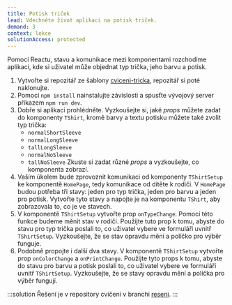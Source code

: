 ```yaml
---
title: Potisk triček
lead: Vdechněte život aplikaci na potisk triček.
demand: 3
context: lekce
solutionAccess: protected
---
```


Pomocí Reactu, stavu a komunikace mezi komponentami rozchodíme aplikaci, kde si uživatel může objednat typ trička, jeho barvu a potisk.

1. Vytvořte si repozitář ze šablony [cviceni-tricka](https://github.com/Czechitas-podklady-WEB/cviceni-tricka), repozitář si poté naklonujte.
1. Pomocí `npm install` nainstalujte závislosti a spusťte vývojový server příkazem `npm run dev`.
1. Dobře si aplikaci prohlédněte. Vyzkoušejte si, jaké _props_ můžete zadat do komponenty `TShirt`, kromě barvy a textu potisku můžete také zvolit typ trička:
   - `normalShortSleeve`
   - `normalLongSleeve`
   - `tallLongSleeve`
   - `normalNoSleeve`
   - `tallNoSleeve`
     Zkuste si zadat různé _props_ a vyzkoušejte, co komponenta zobrazí.
1. Vaším úkolem bude zprovoznit komunikaci od komponenty `TShirtSetup` ke komponentě `HomePage`, tedy komunikace od dítěte k rodiči. V `HomePage` budou potřeba tři stavy: jeden pro typ trička, jeden pro barvu a jeden pro potisk. Vytvořte tyto stavy a napojte je na komponentu `TShirt`, aby zobrazovala to, co je ve stavech.
1. V komponentě `TShirtSetup` vytvořte prop `onTypeChange`. Pomocí této funkce budeme měnit stav v rodiči. Použijte tuto prop k tomu, abyste do stavu pro typ trička poslali to, co uživatel vybere ve formuláři uvnitř `TShirtSetup`. Vyzkoušejte, že se stav opravdu mění a políčko pro výběr funguje.
1. Podobně propojte i další dva stavy. V komponentě `TShirtSetup` vytvořte prop `onColorChange` a `onPrintChange`. Použijte tyto props k tomu, abyste do stavu pro barvu a potisk poslali to, co uživatel vybere ve formuláři uvnitř `TShirtSetup`. Vyzkoušejte, že se stavy opravdu mění a políčka pro výběr fungují.

:::solution
Řešení je v repository cvičení v branchi [reseni](https://github.com/Czechitas-podklady-WEB/cviceni-tricka/tree/reseni).
:::
